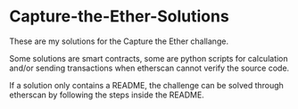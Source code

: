 # Capture-the-Ether-Solutions

These are my solutions for the Capture the Ether challange.

Some solutions are smart contracts, some are python scripts for calculation and/or sending transactions when etherscan cannot verify the source code.

If a solution only contains a README, the challenge can be solved through etherscan by following the steps inside the README.